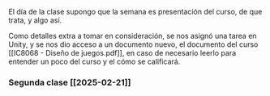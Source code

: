 El día de la clase supongo que la semana es presentación del curso, de que trata, y algo así.

Como detalles extra a tomar en consideración, se nos asignó una tarea en Unity, y se nos dio acceso a un documento nuevo, el documento del curso [[IC8068 - Diseño de juegos.pdf]], en caso de necesario leerlo para entender un poco del curso y el cómo se calificará.

### Segunda clase [[2025-02-21]]


